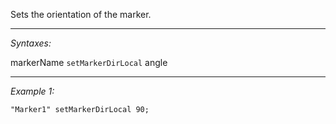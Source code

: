 Sets the orientation of the marker.


---
*Syntaxes:*

markerName `setMarkerDirLocal` angle

---
*Example 1:*

```sqf
"Marker1" setMarkerDirLocal 90;
```